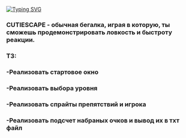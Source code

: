 <a href="https://git.io/typing-svg"><img src="https://readme-typing-svg.herokuapp.com?font=Unbounded&pause=1000&color=95694D&background=FFF7E5&center=%D0%9B%D0%9E%D0%96%D0%AC&vCenter=%D0%9B%D0%9E%D0%96%D0%AC&multiline=true&repeat=%D0%B8%D1%81%D1%82%D0%B8%D0%BD%D0%BD%D1%8B%D0%B9&width=435&lines=CUTIESCAPE" alt="Typing SVG" /></a>
<h3 align="left">CUTIESCAPE - обычная бегалка, играя в  которую, ты сможешь продемонстрировать ловкость и быстроту реакции.</h3>
<h3 align="left">ТЗ:</h3>
<h3 align="left">-Реализовать стартовое окно</h3>
<h3 align="left">-Реализовать выбора уровня</h3>
<h3 align="leftr">-Реализовать спрайты препятствий и игрока</h3>
<h3 align="left">-Реализовать подсчет набраных очков и вывод их в тхт файл</h3>
